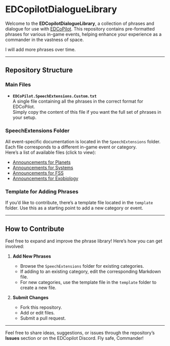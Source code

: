 # EDCopilotDialogueLibrary 

Welcome to the **EDCopilotDialogueLibrary**, a collection of phrases and dialogue for use with [EDCoPilot](https://www.razzafrag.com/). This repository contains pre-formatted phrases for various in-game events, helping enhance your experience as a commander in the vastness of space.  

I will add more phrases over time.  

---

## Repository Structure  

### Main Files
- **`EDCoPilot.SpeechExtensions.Custom.txt`**  
  A single file containing all the phrases in the correct format for EDCoPilot.  
  Simply copy the content of this file if you want the full set of phrases in your setup.

### SpeechExtensions Folder
All event-specific documentation is located in the `SpeechExtensions` folder. Each file corresponds to a different in-game event or category.  
Here’s a list of available files (click to view):  

- [Announcements for Planets](./SpeechExtensions/Body_Announcements.md)  
- [Announcements for Systems](./SpeechExtensions/System_Announcements.md) 
- [Announcements for FSS](./SpeechExtensions/FSS_Announcements.md) 
- [Announcements for Exobiology](./SpeechExtensions/Exobiology_Announcements.md)


### Template for Adding Phrases
If you’d like to contribute, there’s a template file located in the `template` folder. Use this as a starting point to add a new category or event.  

---

## How to Contribute  

Feel free to expand and improve the phrase library! Here’s how you can get involved:  

1. **Add New Phrases**  
   - Browse the `SpeechExtensions` folder for existing categories.  
   - If adding to an existing category, edit the corresponding Markdown file.  
   - For new categories, use the template file in the `template` folder to create a new file.  

2. **Submit Changes**  
   - Fork this repository.  
   - Add or edit files.  
   - Submit a pull request.  

---
  
Feel free to share ideas, suggestions, or issues through the repository’s **Issues** section or on the EDCopilot Discord. Fly safe, Commander!  
